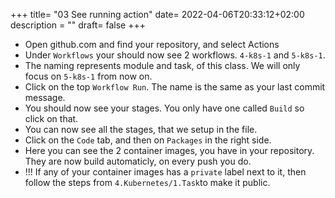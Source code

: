 +++
title= "03 See running action"
date= 2022-04-06T20:33:12+02:00
description = ""
draft= false
+++

- Open github.com and find your repository, and select Actions
- Under `Workflows` your should now see 2 workflows. `4-k8s-1` and `5-k8s-1`.
- The naming represents module and task, of this class. We will only focus on `5-k8s-1` from now on.
- Click on the top `Workflow Run`. The name is the same as your last commit message.
- You should now see your stages. You only have one called `Build` so click on that.
- You can now see all the stages, that we setup in the file. 
- Click on the `Code` tab, and then on `Packages` in the right side.
- Here you can see the 2 container images, you have in your repository. They are now build automaticly, on every push you do.
- !!! If any of your container images has a `private` label next to it, then follow the steps from `4.Kubernetes/1.Task`to make it public.
